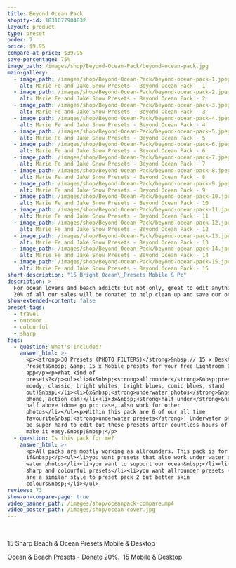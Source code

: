 ```yaml
---
title: Beyond Ocean Pack
shopify-id: 1831677984832
layout: product
type: preset
order: 7
price: $9.95
compare-at-price: $39.95
save-percentage: 75%
image_path: /images/shop/Beyond-Ocean-Pack/beyond-ocean-pack.jpg
main-gallery:
  - image_path: /images/shop/Beyond-Ocean-Pack/beyond-ocean-pack-1.jpeg
    alt: Marie Fe and Jake Snow Presets - Beyond Ocean Pack - 1
  - image_path: /images/shop/Beyond-Ocean-Pack/beyond-ocean-pack-2.jpeg
    alt: Marie Fe and Jake Snow Presets - Beyond Ocean Pack - 2
  - image_path: /images/shop/Beyond-Ocean-Pack/beyond-ocean-pack-3.jpeg
    alt: Marie Fe and Jake Snow Presets - Beyond Ocean Pack - 3
  - image_path: /images/shop/Beyond-Ocean-Pack/beyond-ocean-pack-4.jpeg
    alt: Marie Fe and Jake Snow Presets - Beyond Ocean Pack - 4
  - image_path: /images/shop/Beyond-Ocean-Pack/beyond-ocean-pack-5.jpeg
    alt: Marie Fe and Jake Snow Presets - Beyond Ocean Pack - 5
  - image_path: /images/shop/Beyond-Ocean-Pack/beyond-ocean-pack-6.jpeg
    alt: Marie Fe and Jake Snow Presets - Beyond Ocean Pack - 6
  - image_path: /images/shop/Beyond-Ocean-Pack/beyond-ocean-pack-7.jpeg
    alt: Marie Fe and Jake Snow Presets - Beyond Ocean Pack - 7
  - image_path: /images/shop/Beyond-Ocean-Pack/beyond-ocean-pack-8.jpeg
    alt: Marie Fe and Jake Snow Presets - Beyond Ocean Pack - 8
  - image_path: /images/shop/Beyond-Ocean-Pack/beyond-ocean-pack-9.jpeg
    alt: Marie Fe and Jake Snow Presets - Beyond Ocean Pack - 9
  - image_path: /images/shop/Beyond-Ocean-Pack/beyond-ocean-pack-10.jpeg
    alt: Marie Fe and Jake Snow Presets - Beyond Ocean Pack - 10
  - image_path: /images/shop/Beyond-Ocean-Pack/beyond-ocean-pack-11.jpeg
    alt: Marie Fe and Jake Snow Presets - Beyond Ocean Pack - 11
  - image_path: /images/shop/Beyond-Ocean-Pack/beyond-ocean-pack-12.jpeg
    alt: Marie Fe and Jake Snow Presets - Beyond Ocean Pack - 12
  - image_path: /images/shop/Beyond-Ocean-Pack/beyond-ocean-pack-13.jpeg
    alt: Marie Fe and Jake Snow Presets - Beyond Ocean Pack - 13
  - image_path: /images/shop/Beyond-Ocean-Pack/beyond-ocean-pack-14.jpeg
    alt: Marie Fe and Jake Snow Presets - Beyond Ocean Pack - 14
  - image_path: /images/shop/Beyond-Ocean-Pack/beyond-ocean-pack-15.jpeg
    alt: Marie Fe and Jake Snow Presets - Beyond Ocean Pack - 15
short-description: "15 Bright Ocean\_Presets Mobile & Pc"
description: >-
  For ocean lovers and beach addicts but not only, great to edit anything else.
  20% of all our sales will be donated to help clean up and save our oceans.
show-extended-content: false
preset-tags:
  - travel
  - outdoor
  - colourful
  - sharp
faqs:
  - question: What's Included?
    answer_html: >-
      <p><strong>30 Presets (PHOTO FILTERS)</strong>&nbsp;// 15 x Desktop
      Presets&nbsp; &amp; 15 x Mobile presets for your free Lightroom CC
      app</p><p>What kind of
      presets?</p><ul><li>6x&nbsp;<strong>allrounder</strong>&nbsp;presets (
      moody, classic, bright whites, bright blues, comic blues, stand
      out)&nbsp;</li><li>6x&nbsp;<strong>underwater photos</strong>&nbsp;(gopro,
      phone, action cam)</li><li>3x&nbsp;<strong>half under</strong>&nbsp;water,
      half above (dome go pro case, also work for other
      photos</li></ul><p>Within this pack are 6 of our all time
      favourite&nbsp;<strong>underwater presets</strong>! Underwater photos can
      be super hard to edit but these presets after countless hours of adjusting
      make it easy.&nbsp;&nbsp;</p>
  - question: Is this pack for me?
    answer_html: >-
      <p>All packs are mostly working as allrounders. This pack is for you
      if&nbsp;</p><ul><li>you want presets that also work under water and for
      water photos</li><li>you want to support our ocean&nbsp;</li><li>you like
      sharp and colourful presets</li><li>you want allrounder presets (6) that
      are a similar style to preset pack 2 but better skin
      colours&nbsp;</li></ul>
reviews: 73
show-on-compare-page: true
video_banner_path: /images/shop/oceanpack-compare.mp4
video_poster_path: /images/shop/ocean-cover.jpg
---
```


&nbsp;

15 Sharp Beach & Ocean Presets Mobile & Desktop

Ocean & Beach Presets - Donate 20%. &nbsp;15 Mobile & Desktop